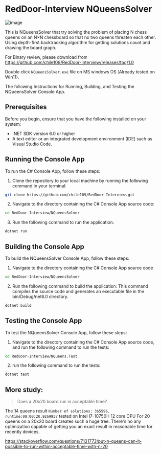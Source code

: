 # RedDoor-Interview NQueensSolver
![image](https://user-images.githubusercontent.com/13402112/224084745-8f509a13-493b-456d-aea8-90eecc6ade1e.png)

This is NQueensSolver that try solving the problem of placing N chess queens on an N×N chessboard so that no two queens threaten each other.
Using depth-first backtracking algorithm for getting solutions count and drawing the board graph.

For Binary review, please download from https://github.com/chile109/RedDoor-Interview/releases/tag/1.0

Double click `NQueensSolver.exe` file on MS windows OS (Already tested on Win11).

The following Instructions for Running, Building, and Testing the NQueensSolver Console App.

## Prerequisites
Before you begin, ensure that you have the following installed on your system:
- .NET SDK version 6.0 or higher
- A text editor or an integrated development environment (IDE) such as Visual Studio Code.

## Running the Console App
To run the C# Console App, follow these steps:

1. Clone the repository to your local machine by running the following command in your terminal:
``` bash
git clone https://github.com/chile109/RedDoor-Interview.git
```

2. Navigate to the directory containing the C# Console App source code:
```bash
cd RedDoor-Interview/NQueensSolver
```

3. Run the following command to run the application:
```bash
dotnet run
```

## Building the Console App
To build the NQueensSolver Console App, follow these steps:

1. Navigate to the directory containing the C# Console App source code
```bash
cd RedDoor-Interview/NQueensSolver
```

2. Run the following command to build the application:
This command compiles the source code and generates an executable file in the bin/Debug/net6.0 directory.
```bash
dotnet build
```

## Testing the Console App
To test the NQueensSolver Console App, follow these steps:

1. Navigate to the directory containing the C# Console App source code, and run the following command to run the tests:
```bash
cd RedDoor-Interview/NQueens.Test
```

2. run the following command to run the tests:
```bash
dotnet test
```

## More study:
> Does a 20x20 board run in acceptable time?

The 14 queens result `Number of solutions: 365596, runtime:00:00:20.9269937` tested on Intel I7-10750H 12 core CPU
For 20 queens on a 20x20 board creates such a huge tree. There's no any optimization capable of getting you an exact result in reasonable time for recently devices.

https://stackoverflow.com/questions/7131773/put-n-queens-can-it-possible-to-run-within-acceptable-time-with-n-20
